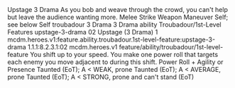 <ability>
  <name>Upstage</name>
  <cost>3 Drama</cost>
  <flavor>As you bob and weave through the crowd, you can&apos;t help but leave the audience wanting more.</flavor>
  <keywords>
    <keyword>Melee</keyword>
    <keyword>Strike</keyword>
    <keyword>Weapon</keyword>
  </keywords>
  <type>Maneuver</type>
  <distance>Self; see below</distance>
  <target>Self</target>
  <metadata>
    <class>troubadour</class>
    <cost>3 Drama</cost>
    <cost_amount>3</cost_amount>
    <cost_resource>Drama</cost_resource>
    <feature_type>ability</feature_type>
    <file_dpath>Troubadour/1st-Level Features</file_dpath>
    <item_id>upstage-3-drama</item_id>
    <item_index>02</item_index>
    <item_name>Upstage (3 Drama)</item_name>
    <level>1</level>
    <scc>mcdm.heroes.v1:feature.ability.troubadour.1st-level-feature:upstage-3-drama</scc>
    <scdc>1.1.1:8.2.3.1:02</scdc>
    <source>mcdm.heroes.v1</source>
    <type>feature/ability/troubadour/1st-level-feature</type>
  </metadata>
  <effects>
    <effect type="mundane">You shift up to your speed. You make one power roll that targets each enemy you move adjacent to during this shift.</effect>
    <effect type="roll">
      <roll>Power Roll + Agility or Presence</roll>
      <t1>Taunted (EoT); A &lt; WEAK, prone</t1>
      <t2>Taunted (EoT); A &lt; AVERAGE, prone</t2>
      <t3>Taunted (EoT); A &lt; STRONG, prone and can&apos;t stand (EoT)</t3>
    </effect>
  </effects>
</ability>
